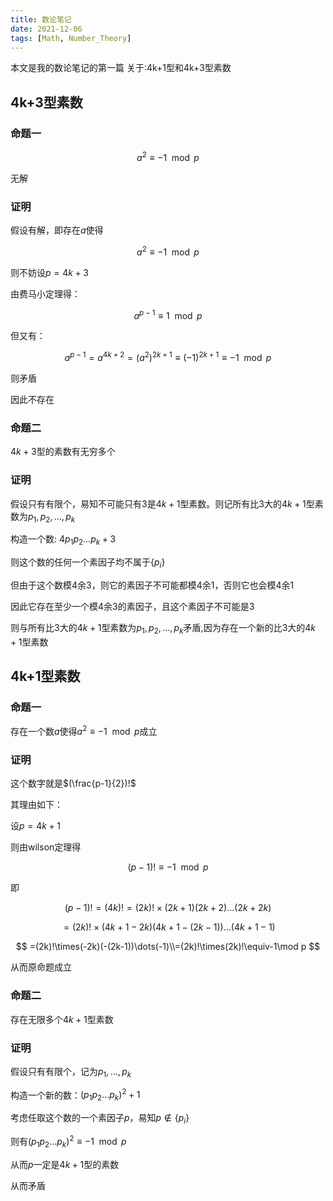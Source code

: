 ```yaml
---
title: 数论笔记
date: 2021-12-06
tags: [Math, Number_Theory]
---
```


本文是我的数论笔记的第一篇
关于:4k+1型和4k+3型素数
<!--more-->

## 4k+3型素数

### 命题一

$$
a^2\equiv-1\mod p
$$

无解



### 证明

假设有解，即存在$a$使得

$$
a^2\equiv-1\mod p
$$

则不妨设$p=4k+3$

由费马小定理得：

$$
a^{p-1}\equiv1\mod p
$$

但又有：

$$
a^{p-1}=a^{4k+2}=(a^2)^{2k+1}\equiv(-1)^{2k+1}\equiv-1\mod p
$$

则矛盾

因此不存在



### 命题二

$4k+3$型的素数有无穷多个

### 证明

假设只有有限个，易知不可能只有3是$4k+1$型素数。则记所有比3大的$4k+1$型素数为$p_1,p_2,\dots,p_k$

构造一个数: $4p_1p_2\dots p_k+3$

则这个数的任何一个素因子均不属于$\{p_i\}$

但由于这个数模4余3，则它的素因子不可能都模4余1，否则它也会模4余1

因此它存在至少一个模4余3的素因子，且这个素因子不可能是3

则与所有比3大的$4k+1$型素数为$p_1,p_2,\dots,p_k$矛盾,因为存在一个新的比3大的$4k+1$型素数



## 4k+1型素数

### 命题一

存在一个数$a$使得$a^2\equiv-1\mod p$成立

### 证明

这个数字就是$(\frac{p-1}{2})!$

其理由如下：

设$p=4k+1$

则由wilson定理得

$$
(p-1)!\equiv-1\mod p
$$

即

$$
(p-1)!=(4k)!=(2k)!\times(2k+1)(2k+2)\dots(2k+2k)
$$

$$
=(2k)!\times(4k+1-2k)(4k+1-(2k-1))\dots(4k+1-1)
$$

$$
=(2k)!\times(-2k)(-(2k-1))\dots(-1)\\=(2k)!\times(2k)!\equiv-1\mod p
$$

从而原命题成立



### 命题二

存在无限多个$4k+1$型素数

### 证明

假设只有有限个，记为$p_1,\dots,p_k$

构造一个新的数：$(p_1p_2\dots p_k)^2+1$

考虑任取这个数的一个素因子$p$，易知$p\notin\{p_i\}$

则有$(p_1p_2\dots p_k)^2\equiv-1\mod p$

从而$p$一定是$4k+1$型的素数

从而矛盾

